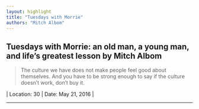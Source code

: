 ```yaml
---
layout: highlight
title: "Tuesdays with Morrie"
authors: "Mitch Albom"
---
```



## Tuesdays with Morrie: an old man, a young man, and life’s greatest lesson by Mitch Albom

 > The culture we have does not make people feel good about themselves. And you have to be strong enough to say if the culture doesn’t work, don’t buy it.

| Location: 30 | 
 Date: May 21, 2016 |
<br>

----------
<br><br>
